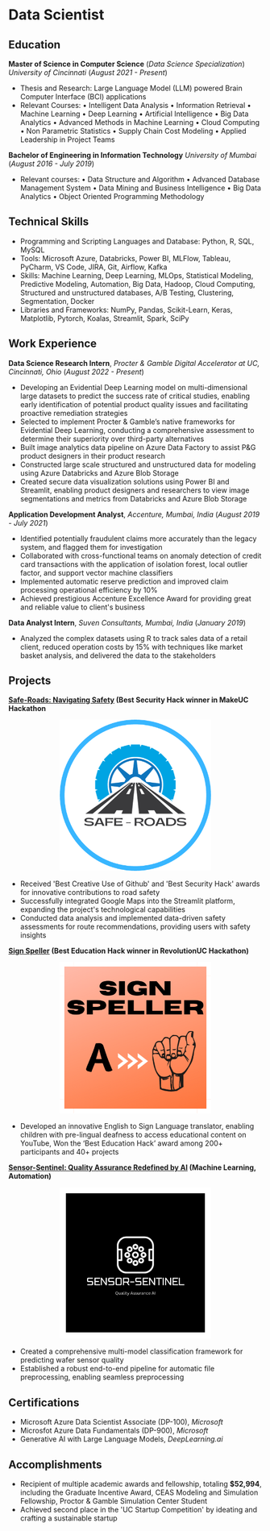 # Data Scientist

## Education						       		
**Master of Science in Computer Science** (_Data Science Specialization_)
_University of Cincinnati_ (_August 2021 - Present_)
  - Thesis and Research: Large Language Model (LLM) powered Brain Computer Interface (BCI) applications
  - Relevant Courses: 
• Intelligent Data Analysis
• Information Retrieval
• Machine Learning
• Deep Learning
• Artificial Intelligence
• Big Data Analytics
• Advanced Methods in Machine Learning
• Cloud Computing
• Non Parametric Statistics
• Supply Chain Cost Modeling
• Applied Leadership in Project Teams
 
**Bachelor of Engineering in Information Technology**
_University of Mumbai_ (_August 2016 - July 2019_)
  - Relevant courses: 
• Data Structure and Algorithm
• Advanced Database Management System
• Data Mining and Business Intelligence
• Big Data Analytics
• Object Oriented Programming Methodology   

## Technical Skills
- Programming and Scripting Languages and Database: Python, R, SQL, MySQL
- Tools: Microsoft Azure, Databricks, Power BI, MLFlow, Tableau, PyCharm, VS Code, JIRA, Git, Airflow, Kafka
- Skills: Machine Learning, Deep Learning, MLOps, Statistical Modeling, Predictive Modeling, Automation, Big Data, Hadoop, Cloud Computing, Structured and unstructured databases, A/B Testing, Clustering, Segmentation, Docker
- Libraries and Frameworks: NumPy, Pandas, Scikit-Learn, Keras, Matplotlib, Pytorch, Koalas, Streamlit, Spark, SciPy

## Work Experience
**Data Science Research Intern**, _Procter & Gamble Digital Accelerator at UC, Cincinnati, Ohio_ (_August 2022 - Present_)
- Developing an Evidential Deep Learning model on multi-dimensional large datasets to predict the success rate of critical studies, enabling early identification of potential product quality issues and facilitating proactive remediation strategies
- Selected to implement Procter & Gamble’s native frameworks for Evidential Deep Learning, conducting a comprehensive assessment to determine their superiority over third-party alternatives
-	Built image analytics data pipeline on Azure Data Factory to assist P&G product designers in their product research
-	Constructed large scale structured and unstructured data for modeling using Azure Databricks and Azure Blob Storage
-	Created secure data visualization solutions using Power BI and Streamlit, enabling product designers and researchers to view image segmentations and metrics from Databricks and Azure Blob Storage

**Application Development Analyst**, _Accenture, Mumbai, India_ (_August 2019 - July 2021_)
-	Identified potentially fraudulent claims more accurately than the legacy system, and flagged them for investigation
-	Collaborated with cross-functional teams on anomaly detection of credit card transactions with the application of isolation forest, local outlier factor, and support vector machine classifiers
-	Implemented automatic reserve prediction and improved claim processing operational efficiency by 10%
-	Achieved prestigious Accenture Excellence Award for providing great and reliable value to client's business

**Data Analyst Intern**, _Suven Consultants, Mumbai, India_ (_January 2019_)
-	Analyzed the complex datasets using R to track sales data of a retail client, reduced operation costs by 15% with techniques like market basket analysis, and delivered the data to the stakeholders

## Projects
**[Safe-Roads: Navigating Safety](https://github.com/sameeerjadhav/safe-roads) (Best Security Hack winner in MakeUC Hackathon**

<p align="center"> <img src="img/signspeller.png" alt="Safe Roads" width="300" height="300"> </p>

- Received 'Best Creative Use of Github' and 'Best Security Hack' awards for innovative contributions to road safety
- Successfully integrated Google Maps into the Streamlit platform, expanding the project's technological capabilities
- Conducted data analysis and implemented data-driven safety assessments for route recommendations, providing users with safety insights

**[Sign Speller](https://github.com/sameeerjadhav/RevolutionUC) (Best Education Hack winner in RevolutionUC Hackathon)**

<p align="center"> <img src="img/SignSpeller (1).png" alt="Safe Roads" width="300" height="300"> </p>

-	Developed an innovative English to Sign Language translator, enabling children with pre-lingual deafness to access educational content on YouTube, Won the ‘Best Education Hack’ award among 200+ participants and 40+ projects

**[Sensor-Sentinel: Quality Assurance Redefined by AI](https://github.com/sameeerjadhav/SensorSentinel) (Machine Learning, Automation)**

<p align="center"> <img src="img/SensorSentinel (1).png" alt="Safe Roads" width="300" height="300"> </p>

-	Created a comprehensive multi-model classification framework for predicting wafer sensor quality
-	Established a robust end-to-end pipeline for automatic file preprocessing, enabling seamless preprocessing

## Certifications
- Microsoft Azure Data Scientist Associate (DP-100), _Microsoft_
- Microsfot Azure Data Fundamentals (DP-900), _Microsoft_
- Generative AI with Large Language Models, _DeepLearning.ai_

## Accomplishments
- Recipient of multiple academic awards and fellowship, totaling **$52,994**, including the Graduate Incentive Award, CEAS Modeling and Simulation Fellowship, Proctor & Gamble Simulation Center Student
- Achieved second place in the 'UC Startup Competition' by ideating and crafting a sustainable startup


